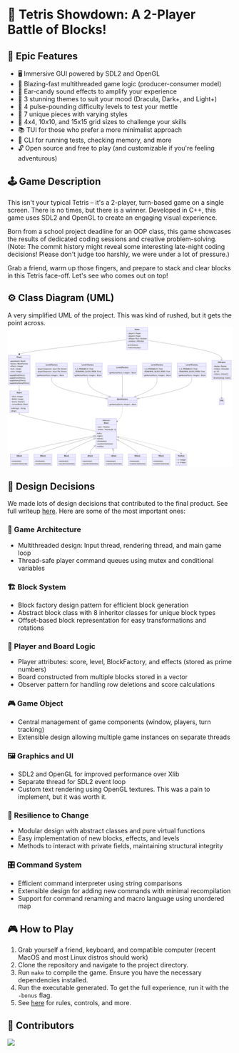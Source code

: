 # 🧩 Tetris Showdown: A 2-Player Battle of Blocks!

## 🚀 Epic Features
 - 🖥️ Immersive GUI powered by SDL2 and OpenGL
 - 🧠 Blazing-fast multithreaded game logic (producer-consumer model)
 - 🎵 Ear-candy sound effects to amplify your experience
 - 🎨 3 stunning themes to suit your mood (Dracula, Dark+, and Light+)
 - 💪 4 pulse-pounding difficulty levels to test your mettle 
 - 🧩 7 unique pieces with varying styles
 - 🔄 4x4, 10x10, and 15x15 grid sizes to challenge your skills
 - 📚 TUI for those who prefer a more minimalist approach
 - 🤖 CLI for running tests, checking memory, and more
 - 🔓 Open source and free to play (and customizable if you're feeling adventurous)

## 🕹️ Game Description
This isn't your typical Tetris – it's a 2-player, turn-based game on a single screen. There is no times, but there is a winner. Developed in C++, this game uses SDL2 and OpenGL to create an engaging visual experience.

Born from a school project deadline for an OOP class, this game showcases the results of dedicated coding sessions and creative problem-solving. (Note: The commit history might reveal some interesting late-night coding decisions! Please don't judge too harshly, we were under a lot of pressure.)

Grab a friend, warm up those fingers, and prepare to stack and clear blocks in this Tetris face-off. Let's see who comes out on top!

## ️️⚙️ Class Diagram (UML)
A very simplified UML of the project. This was kind of rushed, but it gets the point across.
![UML Architecture](./Documents/uml.png)



## 🧠 Design Decisions
We made lots of design decisions that contributed to the final product. See full writeup [here](./design.pdf). Here are some of the most important ones:

### 🧩 Game Architecture
- Multithreaded design: Input thread, rendering thread, and main game loop
- Thread-safe player command queues using mutex and conditional variables

### 🏗️ Block System
- Block factory design pattern for efficient block generation
- Abstract block class with 8 inheritor classes for unique block types
- Offset-based block representation for easy transformations and rotations

### 👥 Player and Board Logic
- Player attributes: score, level, BlockFactory, and effects (stored as prime numbers)
- Board constructed from multiple blocks stored in a vector
- Observer pattern for handling row deletions and score calculations

### 🎮 Game Object
- Central management of game components (window, players, turn tracking)
- Extensible design allowing multiple game instances on separate threads

### 🖼️ Graphics and UI
- SDL2 and OpenGL for improved performance over Xlib
- Separate thread for SDL2 event loop
- Custom text rendering using OpenGL textures. This was a pain to implement, but it was worth it.

### 🔄 Resilience to Change
- Modular design with abstract classes and pure virtual functions
- Easy implementation of new blocks, effects, and levels
- Methods to interact with private fields, maintaining structural integrity

### 🎛️ Command System
- Efficient command interpreter using string comparisons
- Extensible design for adding new commands with minimal recompilation
- Support for command renaming and macro language using unordered map

## 🎮 How to Play
1. Grab yourself a friend, keyboard, and compatible computer (recent MacOS and most Linux distros should work)
2. Clone the repository and navigate to the project directory.
3. Run `make` to compile the game. Ensure you have the necessary dependencies installed.
4. Run the executable generated. To get the full experience, run it with the `-bonus` flag.
5. See [here](./Documents/biquadris.pdf) for rules, controls, and more.

## 🤝 Contributors
<a href="https://github.com/samiy803/246-project/graphs/contributors">
  <img src="https://contrib.rocks/image?repo=samiy803/246-project" />
</a>

